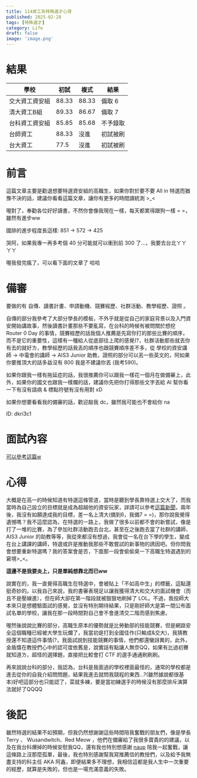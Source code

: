 ```yaml
---
title: 114資工系特殊選才心得 
published: 2025-02-28
tags: [特殊選才]
category: Life
draft: false
image: 'image.png'
---
```


# 結果

|  學校 | 初試 | 複式 | 結果 |
| -------- | -------- | -------- | -------- |
| 交大資工資安組     | 88.33     | 88.33     | 備取 6 |
| 清大資工B組     | 89.33     | 86.67     | 備取 7 |
| 台科資工資安組     | 85.85     | 85.68     | 不予錄取 |
| 台師資工     | 88.33     | 沒進     | 初試被刷 |
| 台大資工     | 77.5     | 沒進     | 初試被刷 |

# 前言

這篇文章主要是勸退想要特選資安組的高職生，如果你對於要不要 All in 特選而猶豫不決的話，建議你看看這篇文章，讓你有更多的時間讀統測 >_<

喔對了，奉勸各位好好讀書，不然你會像我現在一樣，每天都累得跟狗一樣 = =，雖然有進步ww

國排的進步程度長這樣: 851 -> 572 -> 425

哭阿，如果我專一再多考個 40 分可能就可以衝到前 300 了...，我要去台北ㄚㄚㄚㄚ

喔我發完瘋了，可以看下面的文章了 哈哈

# 備審

要做的有 自傳、讀書計畫、申請動機、競賽經歷、社群活動、教學經歷、證照 。

自傳的部分我參考了大部分學長的模板，不外乎就是從自己的家庭背景以及入門資安開始講故事，然後讀書計畫那些不要亂寫，在台科的時候有被問關於想挖 Router 0 Day 的事情，競賽經歷的話我個人推薦是先寫你打的那些比賽的順序，而不是它的重要性，這樣有一種給人從底部往上爬的感覺(?，社群活動那些就丟你有去的就好ㄌ，教學經歷的話我丟的順序也跟競賽順序差不多，從 學校的資安講師 -> 中電會的講師 -> AIS3 Junior 助教，證照的部分可以丟一些英文的，阿如果你要推頂大的話多益沒有 800 我是不建議你丟 (我考590)。

如果你跟我一樣有拖延症的話，我很推薦你可以跟我一樣花一個月在做備審上，此外，如果你的國文也跟我一樣爛的話，建議你先把你打得那些文字丟給 AI 幫你看一下有沒有語病 & 標點符號有沒有用對 xD

如果你想要看看我的備審的話，歡迎敲我 dc，雖然我可能也不會給你 na

ID: dkri3c1

# 面試內容

[可以參考這篇w](https://dkri3c1.github.io/posts/114-%E7%89%B9%E6%AE%8A%E9%81%B8%E6%89%8D%E9%9D%A2%E8%A9%A6%E5%85%A7%E5%AE%B9/)

# 心得

大概是在高一的時候知道有特選這條管道，當時是聽到學長靠特選上交大了，而我當時為自己設立的目標就是成為超越他的資安玩家，詳請可以參考[這篇新聞](https://www.cna.com.tw/news/ahel/202312070141.aspx)，兩年後，我沒有如願達成我的目標，差一名上清大(備到6，我備7 = =)，那你說我覺得遺憾嗎？我不這麼認為，在特選的一路上，我做了很多以前都不會的新嘗試，像是打了一堆的比賽，為了參加社群活動跑去台北，甚至在之後跑去當了社群的講師、AIS3 Junior 的助教等等，我從來都沒有想過，我會從一名在台下學的學生，變成在台上講課的講師，特選或許是推動我那些不敢嘗試的新事物的誘因吧。但你問我會想要重新特選嗎？我的答案會是否，下面那一段會偷偷臭一下高職生特選遇到的窘境>_<。

**這邊不是我要炎上，只是單純想靠北而已ww**

說實在的，我一直覺得高職生在特選中，會被貼上「不如高中生」的標籤，這點還挺奇妙的。以我自己來說，我的書審表現足以讓我獲得清大和交大的面試機會（而且不是壓線進），但在師大卻在第一階段就被狠狠地刷掉了 LOL。不過，我投師大本來只是想體驗面試的感覺，並沒有特別期待結果，只是剛好師大是第一間公布面試名單的學校，讓我在那一段時間對自己會不會進清交二階而感到焦慮。

喔然後說說比賽的部分，高職生原本的優勢就是比勞動部的技能競賽，但是網路安全這個職種已經被大學生玩爛了，我當初是打到全國佳作(只輸成&交大)，我猜教授還不知道這件事情(?，我面試說到技能競賽的事情，他們都還蠻訝異的，此外，金盾獎在教授們心中的認可度依舊是，說實話有點讓人無奈QQ，如果有比過初賽就知道ㄌ，超怪的選擇題，直接把比較會打 CTF 的選手通通刷刷刷。

再來說說台科的部分，我認為，台科是我面過的學校裡面最怪的，通常的學校都是進去從你的自我介紹問問題，結果我進去就問我競程的東西...?(雖然據說都很基本)好吧這部分也只能認了，菜就多練，要是當初練選手的時候沒有那麼排斥演算法就好了QQQQ

# 後記

雖然特選的結果不如預期，但我仍然想謝謝這些時間陪我奮戰的朋友們，像是學長 Terry 、 Wusandwitch、Red Meow ，他們在備審給了我很多寶貴的的建議，以及在我台科爆掉的時候安慰我QQ，還有我也特別想感謝 [naup](https://naupjjin.github.io/) 陪我一起奮戰，讓這條路上沒那麼孤單，最後，我也特別感謝幫我寫推薦信的教授們，以及給予我無盡支持的科主任 AKA 阿鑫，即便結果多不理想，我相信這都是我人生中一次重要的經歷，就算是失敗的，但也是一場充滿意義的失敗。

